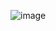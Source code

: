 ![image](https://github.com/Bodrian/Introduction-to-Sets/assets/34108415/6b7731e8-79dd-44df-9541-4f71027adf4c)
